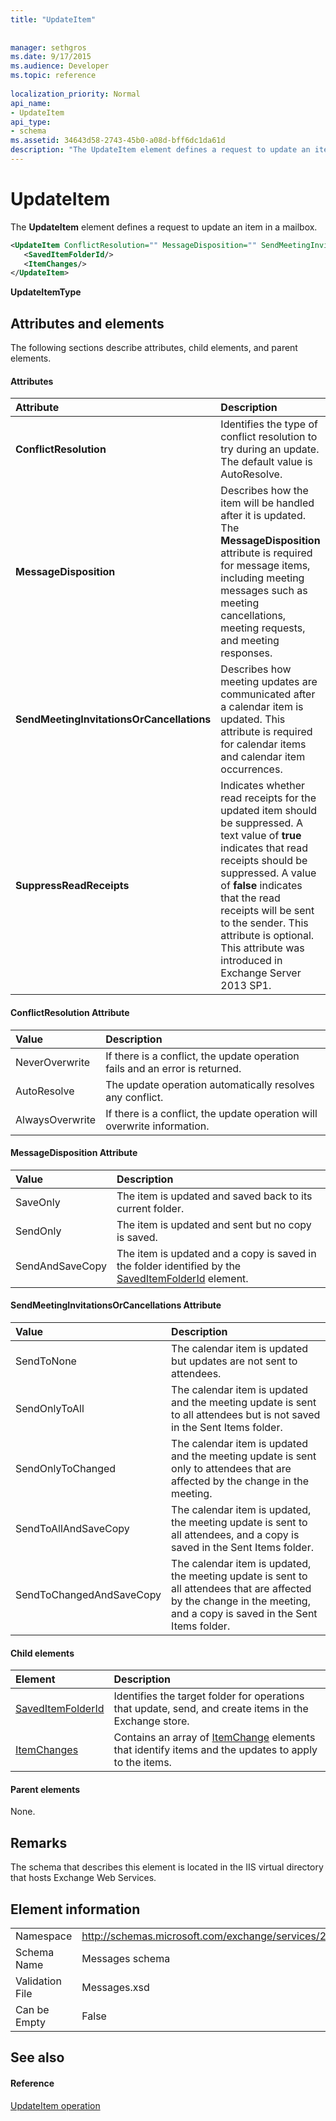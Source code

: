 ```yaml
---
title: "UpdateItem"
 
 
manager: sethgros
ms.date: 9/17/2015
ms.audience: Developer
ms.topic: reference
 
localization_priority: Normal
api_name:
- UpdateItem
api_type:
- schema
ms.assetid: 34643d58-2743-45b0-a08d-bff6dc1da61d
description: "The UpdateItem element defines a request to update an item in a mailbox."
---
```


# UpdateItem

The **UpdateItem** element defines a request to update an item in a mailbox. 
  
```XML
<UpdateItem ConflictResolution="" MessageDisposition="" SendMeetingInvitationsOrCancellations="" SuppressReadReceipts="">
   <SavedItemFolderId/>
   <ItemChanges/>
</UpdateItem>
```

 **UpdateItemType**
## Attributes and elements

The following sections describe attributes, child elements, and parent elements.
  
#### Attributes

|**Attribute**|**Description**|
|:-----|:-----|
|**ConflictResolution** <br/> |Identifies the type of conflict resolution to try during an update. The default value is AutoResolve.  <br/> |
|**MessageDisposition** <br/> |Describes how the item will be handled after it is updated. The **MessageDisposition** attribute is required for message items, including meeting messages such as meeting cancellations, meeting requests, and meeting responses.  <br/> |
|**SendMeetingInvitationsOrCancellations** <br/> |Describes how meeting updates are communicated after a calendar item is updated. This attribute is required for calendar items and calendar item occurrences.  <br/> |
|**SuppressReadReceipts** <br/> |Indicates whether read receipts for the updated item should be suppressed. A text value of **true** indicates that read receipts should be suppressed. A value of **false** indicates that the read receipts will be sent to the sender. This attribute is optional.  <br/> This attribute was introduced in Exchange Server 2013 SP1.  <br/> |
   
#### ConflictResolution Attribute

|**Value**|**Description**|
|:-----|:-----|
|NeverOverwrite  <br/> |If there is a conflict, the update operation fails and an error is returned.  <br/> |
|AutoResolve  <br/> |The update operation automatically resolves any conflict.  <br/> |
|AlwaysOverwrite  <br/> |If there is a conflict, the update operation will overwrite information.  <br/> |
   
#### MessageDisposition Attribute

|**Value**|**Description**|
|:-----|:-----|
|SaveOnly  <br/> |The item is updated and saved back to its current folder.  <br/> |
|SendOnly  <br/> |The item is updated and sent but no copy is saved.  <br/> |
|SendAndSaveCopy  <br/> |The item is updated and a copy is saved in the folder identified by the [SavedItemFolderId](saveditemfolderid.md) element.  <br/> |
   
#### SendMeetingInvitationsOrCancellations Attribute

|**Value**|**Description**|
|:-----|:-----|
|SendToNone  <br/> |The calendar item is updated but updates are not sent to attendees.  <br/> |
|SendOnlyToAll  <br/> |The calendar item is updated and the meeting update is sent to all attendees but is not saved in the Sent Items folder.  <br/> |
|SendOnlyToChanged  <br/> |The calendar item is updated and the meeting update is sent only to attendees that are affected by the change in the meeting.  <br/> |
|SendToAllAndSaveCopy  <br/> |The calendar item is updated, the meeting update is sent to all attendees, and a copy is saved in the Sent Items folder.  <br/> |
|SendToChangedAndSaveCopy  <br/> |The calendar item is updated, the meeting update is sent to all attendees that are affected by the change in the meeting, and a copy is saved in the Sent Items folder.  <br/> |
   
#### Child elements

|**Element**|**Description**|
|:-----|:-----|
|[SavedItemFolderId](saveditemfolderid.md) <br/> |Identifies the target folder for operations that update, send, and create items in the Exchange store.  <br/> |
|[ItemChanges](itemchanges.md) <br/> |Contains an array of [ItemChange](itemchange.md) elements that identify items and the updates to apply to the items.  <br/> |
   
#### Parent elements

None.
  
## Remarks

The schema that describes this element is located in the IIS virtual directory that hosts Exchange Web Services.
  
## Element information

|||
|:-----|:-----|
|Namespace  <br/> |http://schemas.microsoft.com/exchange/services/2006/messages  <br/> |
|Schema Name  <br/> |Messages schema  <br/> |
|Validation File  <br/> |Messages.xsd  <br/> |
|Can be Empty  <br/> |False  <br/> |
   
## See also

#### Reference

[UpdateItem operation](updateitem-operation.md)

